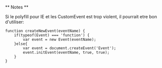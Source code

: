 ** Notes **

Si le polyfill pour IE et les CustomEvent est trop violent, il pourrait etre bon d'utiliser:

````
function createNewEvent(eventName) {
    if(typeof(Event) === 'function') {
        var event = new Event(eventName);
    }else{
        var event = document.createEvent('Event');
        event.initEvent(eventName, true, true);
    }
}
````